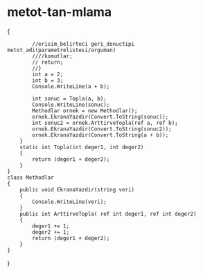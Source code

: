 # metot-tan-mlama
{

			//erisim_belirteci geri_donuctipi metot_adi(parametrelistesi/arguman)
			////komutlar;
			// return;
			//}
			int a = 2;
			int b = 3;
			Console.WriteLine(a + b);

			int sonuc = Topla(a, b);
			Console.WriteLine(sonuc);
			Methodlar ornek = new Methodlar();
			ornek.EkranaYazdir(Convert.ToString(sonuc));
			int sonuc2 = ornek.ArttirveTopla(ref a, ref b);
			ornek.EkranaYazdir(Convert.ToString(sonuc2));
			ornek.EkranaYazdir(Convert.ToString(a + b));
		}
		static int Topla(int deger1, int deger2)
		{
			return (deger1 + deger2);
		}		
	}
	class Methodlar
	{
		public void EkranaYazdir(string veri)
		{
			Console.WriteLine(veri);
		}
		public int ArttirveTopla( ref int deger1, ref int deger2)
		{
			deger1 += 1;
			deger2 += 1;
			return (deger1 + deger2);
		}
	}
}
